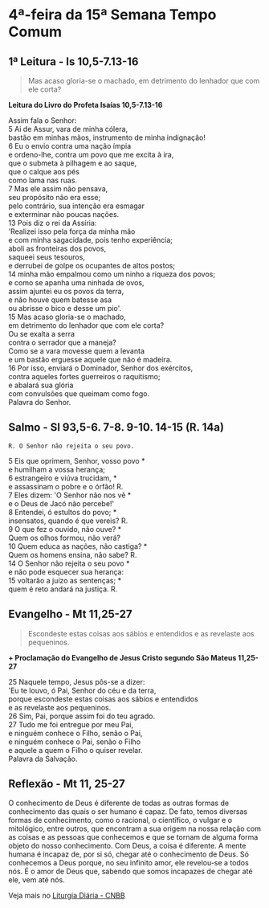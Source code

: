 # 4ª-feira da 15ª Semana Tempo Comum

## 1ª Leitura - Is 10,5-7.13-16

> Mas acaso gloria-se o machado, em detrimento do lenhador que com ele corta?

**Leitura do Livro do Profeta Isaías 10,5-7.13-16**

Assim fala o Senhor:   
5 Ai de Assur, vara de minha cólera,   
 bastão em minhas mãos, instrumento de minha indignação!   
6 Eu o envio contra uma nação ímpia   
 e ordeno-lhe, contra um povo que me excita à ira,   
 que o submeta à pilhagem e ao saque,   
 que o calque aos pés   
 como lama nas ruas.   
7 Mas ele assim não pensava,   
 seu propósito não era esse;   
 pelo contrário, sua intenção era esmagar   
 e exterminar não poucas nações.   
13 Pois diz o rei da Assíria:   
 'Realizei isso pela força da minha mão   
 e com minha sagacidade, pois tenho experiência;   
 aboli as fronteiras dos povos,   
 saqueei seus tesouros,   
 e derrubei de golpe os ocupantes de altos postos;   
14 minha mão empalmou como um ninho a riqueza dos povos;   
 e como se apanha uma ninhada de ovos,   
 assim ajuntei eu os povos da terra,   
 e não houve quem batesse asa   
 ou abrisse o bico e desse um pio'.   
15 Mas acaso gloria-se o machado,   
 em detrimento do lenhador que com ele corta?   
 Ou se exalta a serra   
 contra o serrador que a maneja?   
 Como se a vara movesse quem a levanta   
 e um bastão erguesse aquele que não é madeira.   
16 Por isso, enviará o Dominador, Senhor dos exércitos,   
 contra aqueles fortes guerreiros o raquitismo;   
 e abalará sua glória   
 com convulsões que queimam como fogo.   
 Palavra do Senhor.

## Salmo - Sl 93,5-6. 7-8. 9-10. 14-15 (R. 14a)

`R. O Senhor não rejeita o seu povo.`

5 Eis que oprimem, Senhor, vosso povo *   
 e humilham a vossa herança;   
6 estrangeiro e viúva trucidam, *   
 e assassinam o pobre e o órfão! R.       
7 Eles dizem: 'O Senhor não nos vê *   
 e o Deus de Jacó não percebe!'   
8 Entendei, ó estultos do povo; *   
 insensatos, quando é que vereis? R.       
9 O que fez o ouvido, não ouve? *   
 Quem os olhos formou, não verá?   
10 Quem educa as nações, não castiga? *   
 Quem os homens ensina, não sabe? R.       
14 O Senhor não rejeita o seu povo *   
 e não pode esquecer sua herança:   
15 voltarão a juízo as sentenças; *   
 quem é reto andará na justiça. R.

## Evangelho - Mt 11,25-27

> Escondeste estas coisas aos sábios e entendidos e as revelaste aos pequeninos.

**+ Proclamação do Evangelho de Jesus Cristo segundo São Mateus 11,25-27**

25 Naquele tempo, Jesus pôs-se a dizer:   
 'Eu te louvo, ó Pai, Senhor do céu e da terra,   
 porque escondeste estas coisas aos sábios e entendidos   
 e as revelaste aos pequeninos.   
26 Sim, Pai, porque assim foi do teu agrado.   
27 Tudo me foi entregue por meu Pai,   
 e ninguém conhece o Filho, senão o Pai,   
 e ninguém conhece o Pai, senão o Filho   
 e aquele a quem o Filho o quiser revelar.   
 Palavra da Salvação.

## Reflexão - Mt 11, 25-27

O conhecimento de Deus é diferente de todas as outras formas de conhecimento das quais o ser humano é capaz. De fato, temos diversas formas de conhecimento, como o racional, o científico, o vulgar e o mitológico, entre outros, que encontram a sua origem na nossa relação com as coisas e as pessoas que conhecemos e que se tornam de alguma forma objeto do nosso conhecimento. Com Deus, a coisa é diferente. A mente humana é incapaz de, por si só, chegar até o conhecimento de Deus. Só conhecemos a Deus porque, no seu infinito amor, ele revelou-se a todos nós. É o amor de Deus que, sabendo que somos incapazes de chegar até ele, vem até nós.

Veja mais no [Liturgia Diária - CNBB](http://liturgiadiaria.cnbb.org.br/app/user/user/UserView.php?ano=2016&mes=7&dia=13)